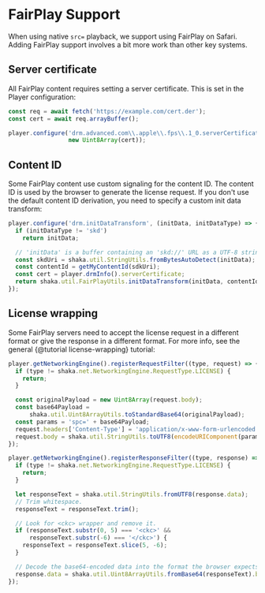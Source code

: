# FairPlay Support

When using native `src=` playback, we support using FairPlay on Safari.
Adding FairPlay support involves a bit more work than other key systems.


## Server certificate

All FairPlay content requires setting a server certificate.  This is set in the
Player configuration:

```js
const req = await fetch('https://example.com/cert.der');
const cert = await req.arrayBuffer();

player.configure('drm.advanced.com\\.apple\\.fps\\.1_0.serverCertificate',
                 new Uint8Array(cert));
```


## Content ID

Some FairPlay content use custom signaling for the content ID.  The content ID
is used by the browser to generate the license request.  If you don't use the
default content ID derivation, you need to specify a custom init data transform:

```js
player.configure('drm.initDataTransform', (initData, initDataType) => {
  if (initDataType != 'skd')
    return initData;

  // 'initData' is a buffer containing an 'skd://' URL as a UTF-8 string.
  const skdUri = shaka.util.StringUtils.fromBytesAutoDetect(initData);
  const contentId = getMyContentId(sdkUri);
  const cert = player.drmInfo().serverCertificate;
  return shaka.util.FairPlayUtils.initDataTransform(initData, contentId, cert);
});
```

## License wrapping

Some FairPlay servers need to accept the license request in a different format
or give the response in a different format.  For more info, see the general
{@tutorial license-wrapping} tutorial:

```js
player.getNetworkingEngine().registerRequestFilter((type, request) => {
  if (type != shaka.net.NetworkingEngine.RequestType.LICENSE) {
    return;
  }

  const originalPayload = new Uint8Array(request.body);
  const base64Payload =
      shaka.util.Uint8ArrayUtils.toStandardBase64(originalPayload);
  const params = 'spc=' + base64Payload;
  request.headers['Content-Type'] = 'application/x-www-form-urlencoded';
  request.body = shaka.util.StringUtils.toUTF8(encodeURIComponent(params));
});

player.getNetworkingEngine().registerResponseFilter((type, response) => {
  if (type != shaka.net.NetworkingEngine.RequestType.LICENSE) {
    return;
  }

  let responseText = shaka.util.StringUtils.fromUTF8(response.data);
  // Trim whitespace.
  responseText = responseText.trim();

  // Look for <ckc> wrapper and remove it.
  if (responseText.substr(0, 5) === '<ckc>' &&
      responseText.substr(-6) === '</ckc>') {
    responseText = responseText.slice(5, -6);
  }

  // Decode the base64-encoded data into the format the browser expects.
  response.data = shaka.util.Uint8ArrayUtils.fromBase64(responseText).buffer;
});
```
